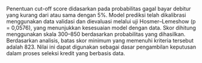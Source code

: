 Penentuan cut-off score didasarkan pada probabilitas gagal bayar debitur yang kurang dari atau sama dengan 5%. 
Model prediksi telah dikalibrasi menggunakan data validasi dan dievaluasi melalui uji Hosmer–Lemeshow (p = 0,0576), yang menunjukkan kesesuaian model dengan data. 
Skor dihitung menggunakan skala 300–850 berdasarkan probabilitas yang dihasilkan. 
Berdasarkan analisis, batas skor minimum yang memenuhi kriteria tersebut adalah 823. 
Nilai ini dapat digunakan sebagai dasar pengambilan keputusan dalam proses seleksi kredit yang berbasis data.